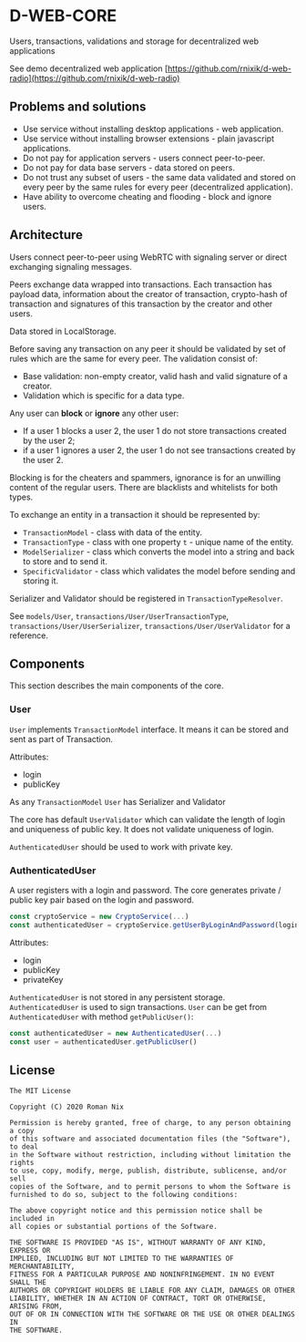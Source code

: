 # D-WEB-CORE

Users, transactions, validations and storage for decentralized web applications

See demo decentralized web application [https://github.com/rnixik/d-web-radio](https://github.com/rnixik/d-web-radio)

## Problems and solutions

* Use service without installing desktop applications - web application.
* Use service without installing browser extensions - plain javascript applications.
* Do not pay for application servers - users connect peer-to-peer.
* Do not pay for data base servers - data stored on peers.
* Do not trust any subset of users - the same data validated and stored 
  on every peer by the same rules for every peer (decentralized application).
* Have ability to overcome cheating and flooding - block and ignore users.

## Architecture

Users connect peer-to-peer using WebRTC with signaling server or direct
exchanging signaling messages.

Peers exchange data wrapped into transactions. 
Each transaction has payload data, information about the creator of transaction,
crypto-hash of transaction and signatures of this transaction by the creator and other users.

Data stored in LocalStorage.

Before saving any transaction on any peer it should be validated by set of rules 
which are the same for every peer.
The validation consist of:
* Base validation: non-empty creator, valid hash and valid signature of a creator.
* Validation which is specific for a data type.

Any user can **block** or **ignore** any other user:
* If a user 1 blocks a user 2, the user 1 do not store transactions created by the user 2;
* if a user 1 ignores a user 2, the user 1 do not see transactions created by the user 2.

Blocking is for the cheaters and spammers, ignorance is for an unwilling content of the regular users.
There are blacklists and whitelists for both types.

To exchange an entity in a transaction it should be represented by:
* `TransactionModel` - class with data of the entity.
* `TransactionType` - class with one property `t` - unique name of the entity.
* `ModelSerializer` - class which converts the model into a string and back to store and to send it.
* `SpecificValidator` - class which validates the model before sending and storing it.

Serializer and Validator should be registered in `TransactionTypeResolver`.

See `models/User`, `transactions/User/UserTransactionType`, 
`transactions/User/UserSerializer`, `transactions/User/UserValidator` for a reference.

## Components

This section describes the main components of the core.

### User

`User` implements `TransactionModel` interface. 
It means it can be stored and sent as part of Transaction.

Attributes:
* login
* publicKey

As any `TransactionModel` `User` has Serializer and Validator

The core has default `UserValidator` which can validate
the length of login and uniqueness of public key.
It does not validate uniqueness of login.

`AuthenticatedUser` should be used to work with private key.

### AuthenticatedUser

A user registers with a login and password.
The core generates private / public key pair based on the login and password.

```typescript
const cryptoService = new CryptoService(...)
const authenticatedUser = cryptoService.getUserByLoginAndPassword(login, password)
```

Attributes:
* login
* publicKey
* privateKey

`AuthenticatedUser` is not stored in any persistent storage.
`AuthenticatedUser` is used to sign transactions.
`User` can be get from `AuthenticatedUser` with method `getPublicUser()`:

```typescript
const authenticatedUser = new AuthenticatedUser(...)
const user = authenticatedUser.getPublicUser()
```

## License

    The MIT License

    Copyright (C) 2020 Roman Nix

    Permission is hereby granted, free of charge, to any person obtaining a copy
    of this software and associated documentation files (the "Software"), to deal
    in the Software without restriction, including without limitation the rights
    to use, copy, modify, merge, publish, distribute, sublicense, and/or sell
    copies of the Software, and to permit persons to whom the Software is
    furnished to do so, subject to the following conditions:

    The above copyright notice and this permission notice shall be included in
    all copies or substantial portions of the Software.

    THE SOFTWARE IS PROVIDED "AS IS", WITHOUT WARRANTY OF ANY KIND, EXPRESS OR
    IMPLIED, INCLUDING BUT NOT LIMITED TO THE WARRANTIES OF MERCHANTABILITY,
    FITNESS FOR A PARTICULAR PURPOSE AND NONINFRINGEMENT. IN NO EVENT SHALL THE
    AUTHORS OR COPYRIGHT HOLDERS BE LIABLE FOR ANY CLAIM, DAMAGES OR OTHER
    LIABILITY, WHETHER IN AN ACTION OF CONTRACT, TORT OR OTHERWISE, ARISING FROM,
    OUT OF OR IN CONNECTION WITH THE SOFTWARE OR THE USE OR OTHER DEALINGS IN
    THE SOFTWARE.
